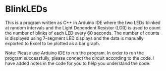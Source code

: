 # BlinkLEDs

This is a program written as C++ in Arduino IDE where the two LEDs blinked at random intervals and the Light Dependent Resistor (LDR) is used to count the number of blinks of each LED every 60 seconds. The number of counts is displayed using 7-segment LED displays and the data is manually exported to Excel to be plotted as a bar graph. 

Note: Please use Arduino IDE to run the program. In order to run the program successfully, please connect the circuit according to the code. I have added notes in the code for you to help you understand the code. 
